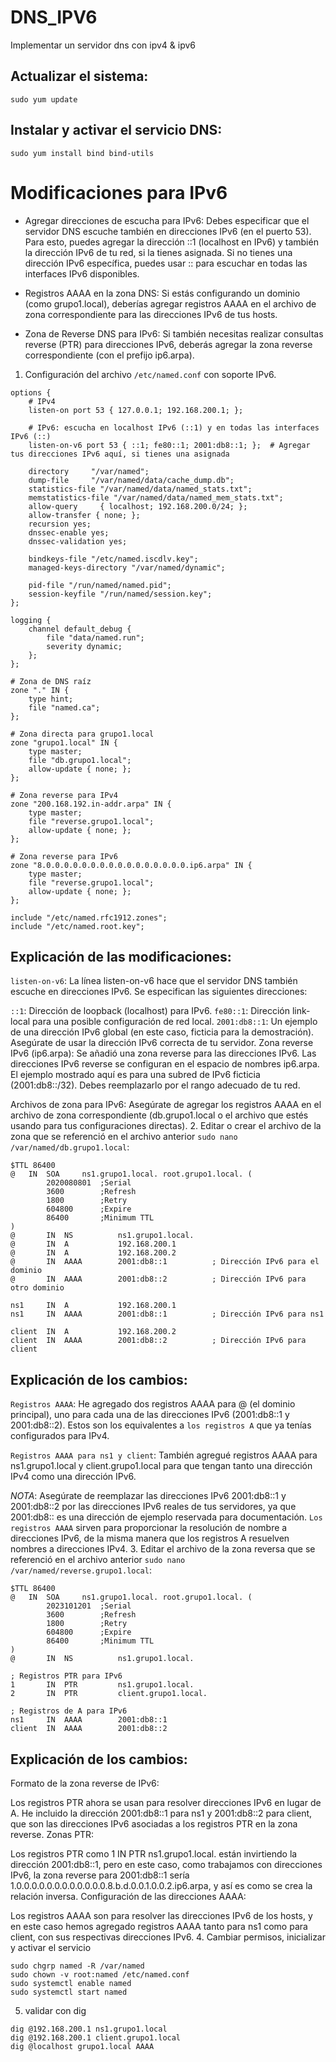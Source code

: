 # DNS_IPV6
Implementar un servidor dns con ipv4 &amp; ipv6
## Actualizar el sistema: 
```
sudo yum update
```
## Instalar y activar el servicio DNS: 
```
sudo yum install bind bind-utils
```
# Modificaciones para IPv6
- Agregar direcciones de escucha para IPv6: Debes especificar que el servidor DNS escuche también en direcciones IPv6 (en el puerto 53). Para esto, puedes agregar la dirección ::1 (localhost en IPv6) y también la dirección IPv6 de tu red, si la tienes asignada. Si no tienes una dirección IPv6 específica, puedes usar :: para escuchar en todas las interfaces IPv6 disponibles.

- Registros AAAA en la zona DNS: Si estás configurando un dominio (como grupo1.local), deberías agregar registros AAAA en el archivo de zona correspondiente para las direcciones IPv6 de tus hosts.

- Zona de Reverse DNS para IPv6: Si también necesitas realizar consultas reverse (PTR) para direcciones IPv6, deberás agregar la zona reverse correspondiente (con el prefijo ip6.arpa).

1. Configuración del archivo `/etc/named.conf` con soporte IPv6.

```
options {
    # IPv4
    listen-on port 53 { 127.0.0.1; 192.168.200.1; };
    
    # IPv6: escucha en localhost IPv6 (::1) y en todas las interfaces IPv6 (::) 
    listen-on-v6 port 53 { ::1; fe80::1; 2001:db8::1; };  # Agregar tus direcciones IPv6 aquí, si tienes una asignada

    directory     "/var/named";
    dump-file     "/var/named/data/cache_dump.db";
    statistics-file "/var/named/data/named_stats.txt";
    memstatistics-file "/var/named/data/named_mem_stats.txt";
    allow-query     { localhost; 192.168.200.0/24; };
    allow-transfer { none; };
    recursion yes;
    dnssec-enable yes;
    dnssec-validation yes;

    bindkeys-file "/etc/named.iscdlv.key";
    managed-keys-directory "/var/named/dynamic";

    pid-file "/run/named/named.pid";
    session-keyfile "/run/named/session.key";
};

logging {
    channel default_debug {
        file "data/named.run";
        severity dynamic;
    };
};

# Zona de DNS raíz
zone "." IN {
    type hint;
    file "named.ca";
};

# Zona directa para grupo1.local
zone "grupo1.local" IN {
    type master;
    file "db.grupo1.local";
    allow-update { none; };
};

# Zona reverse para IPv4
zone "200.168.192.in-addr.arpa" IN {
    type master;
    file "reverse.grupo1.local";
    allow-update { none; };
};

# Zona reverse para IPv6
zone "8.0.0.0.0.0.0.0.0.0.0.0.0.0.0.0.0.ip6.arpa" IN {
    type master;
    file "reverse.grupo1.local";
    allow-update { none; };
};

include "/etc/named.rfc1912.zones";
include "/etc/named.root.key";

```
## Explicación de las modificaciones:
`listen-on-v6`:
La línea listen-on-v6 hace que el servidor DNS también escuche en direcciones IPv6. Se especifican las siguientes direcciones:

`::1`: Dirección de loopback (localhost) para IPv6.
`fe80::1`: Dirección link-local para una posible configuración de red local.
`2001:db8::1`: Un ejemplo de una dirección IPv6 global (en este caso, ficticia para la demostración). Asegúrate de usar la dirección IPv6 correcta de tu servidor.
Zona reverse IPv6 (ip6.arpa):
Se añadió una zona reverse para las direcciones IPv6. Las direcciones IPv6 reverse se configuran en el espacio de nombres ip6.arpa. El ejemplo mostrado aquí es para una subred de IPv6 ficticia (2001:db8::/32). Debes reemplazarlo por el rango adecuado de tu red.

Archivos de zona para IPv6:
Asegúrate de agregar los registros AAAA en el archivo de zona correspondiente (db.grupo1.local o el archivo que estés usando para tus configuraciones directas).
2.	Editar o crear el archivo de la zona que se referenció en el archivo anterior `sudo nano /var/named/db.grupo1.local`:
```
$TTL 86400
@   IN  SOA     ns1.grupo1.local. root.grupo1.local. (
        2020080801  ;Serial
        3600        ;Refresh
        1800        ;Retry
        604800      ;Expire
        86400       ;Minimum TTL
)
@       IN  NS          ns1.grupo1.local.
@       IN  A           192.168.200.1
@       IN  A           192.168.200.2
@       IN  AAAA        2001:db8::1          ; Dirección IPv6 para el dominio
@       IN  AAAA        2001:db8::2          ; Dirección IPv6 para otro dominio

ns1     IN  A           192.168.200.1
ns1     IN  AAAA        2001:db8::1          ; Dirección IPv6 para ns1

client  IN  A           192.168.200.2
client  IN  AAAA        2001:db8::2          ; Dirección IPv6 para client
```
## Explicación de los cambios:
`Registros AAAA`: He agregado dos registros AAAA para @ (el dominio principal), uno para cada una de las direcciones IPv6 (2001:db8::1 y 2001:db8::2). Estos son los equivalentes a `los registros A` que ya tenías configurados para IPv4.

`Registros AAAA para ns1 y client`: También agregué registros AAAA para ns1.grupo1.local y client.grupo1.local para que tengan tanto una dirección IPv4 como una dirección IPv6.

_NOTA_:
Asegúrate de reemplazar las direcciones IPv6 2001:db8::1 y 2001:db8::2 por las direcciones IPv6 reales de tus servidores, ya que 2001:db8:: es una dirección de ejemplo reservada para documentación.
`Los registros AAAA` sirven para proporcionar la resolución de nombre a direcciones IPv6, de la misma manera que los registros A resuelven nombres a direcciones IPv4.
3.	Editar el archivo de la zona reversa que se referenció en el archivo anterior `sudo nano /var/named/reverse.grupo1.local`:
```
$TTL 86400
@   IN  SOA     ns1.grupo1.local. root.grupo1.local. (
        2023101201  ;Serial
        3600        ;Refresh
        1800        ;Retry
        604800      ;Expire
        86400       ;Minimum TTL
)
@       IN  NS          ns1.grupo1.local.

; Registros PTR para IPv6
1       IN  PTR         ns1.grupo1.local.
2       IN  PTR         client.grupo1.local.

; Registros de A para IPv6
ns1     IN  AAAA        2001:db8::1
client  IN  AAAA        2001:db8::2
```
## Explicación de los cambios:
Formato de la zona reverse de IPv6:

Los registros PTR ahora se usan para resolver direcciones IPv6 en lugar de A.
He incluido la dirección 2001:db8::1 para ns1 y 2001:db8::2 para client, que son las direcciones IPv6 asociadas a los registros PTR en la zona reverse.
Zonas PTR:

Los registros PTR como 1 IN PTR ns1.grupo1.local. están invirtiendo la dirección 2001:db8::1, pero en este caso, como trabajamos con direcciones IPv6, la zona reverse para 2001:db8::1 sería 1.0.0.0.0.0.0.0.0.0.0.0.0.8.b.d.0.0.1.0.0.2.ip6.arpa, y así es como se crea la relación inversa.
Configuración de las direcciones AAAA:

Los registros AAAA son para resolver las direcciones IPv6 de los hosts, y en este caso hemos agregado registros AAAA tanto para ns1 como para client, con sus respectivas direcciones IPv6.
4. Cambiar permisos, inicializar y activar el servicio
```
sudo chgrp named -R /var/named
sudo chown -v root:named /etc/named.conf
sudo systemctl enable named
sudo systemctl start named
```

5. validar con dig
```
dig @192.168.200.1 ns1.grupo1.local
dig @192.168.200.1 client.grupo1.local
dig @localhost grupo1.local AAAA
```

